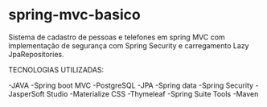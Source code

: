 # spring-mvc-basico


Sistema de cadastro de pessoas e telefones em spring MVC com implementação de segurança com Spring Security e carregamento Lazy JpaRepositories.

TECNOLOGIAS UTILIZADAS:

-JAVA
-Spring boot MVC
-PostgreSQL
-JPA
-Spring data
-Spring Security
-JasperSoft Studio
-Materialize CSS
-Thymeleaf
-Spring Suite Tools
-Maven

